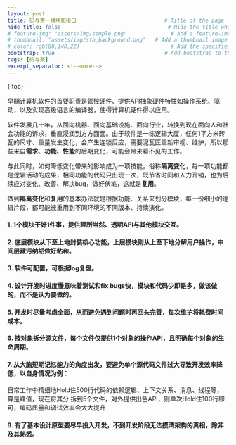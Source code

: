 ```yaml
---
layout: post
title: 码与茶－模块和接口                            # Title of the page
hide_title: false                                  # Hide the title when displaying the post, but shown in lists of posts
# feature-img: "assets/img/sample.png"              # Add a feature-image to the post
# thumbnail: "assets/img/stb_background.png"   # Add a thumbnail image on blog view
# color: rgb(80,140,22)                             # Add the specified color as feature image, and change link colors in post
bootstrap: true                                   # Add bootstrap to the page
tags: [码与茶]
excerpt_separator: <!--more-->
---
```


<!--more-->
{:toc}

早期计算机软件的首要职责是管控硬件、提供API抽象硬件特性如操作系统、驱动，以及实现高级语言的编译器，使得计算机硬件得以应用。

软件发展几十年，从面向机器、面向基础设施、面向行业，转换到现在面向人和社会功能的诉求，垂直浸润到方方面面。由于软件是一栋逻辑大厦，任何1平方米砖瓦的尺寸、重量发生变化，会产生连锁反应，需要泥瓦匠重新审视、维护，所以那些来自**需求、功能、性能**的后期变化，可能会带来看不见的工作。

与此同时，如何降低变化带来的影响成为一项技能，俗称**隔离变化**，每一项功能都是逻辑活动的成果，相同功能的代码只出现一次，既节省时间和人力开销，也为后续应对变化、改善、解决bug，做好伏笔，这就是**复用**。

做到**隔离变化**和**复用**的基本办法就是根据功能、关系来划分模块，每一份细小的逻辑片段，都可能被重用到不同环境的不同版本、持续演化。

#### 1. 1个模块干好1件事，提供理所当然、透明API与其他模块交互。

#### 2. 底层模块从下至上地封装核心功能，上层模块则从上至下地分解用户操作，中间层藏污纳垢做好粘和。
#### 3. 软件可配置，可根据log复盘。
#### 4. 设计开发时进度慢意味着测试和fix bugs快，模块和代码少即是多，做该做的，而不是认为要做的。
#### 5. 开发时尽量考虑全面，从而避免遇到问题时再回头完善，每次维护将耗费时间成本。
#### 6. 按对象拆分源文件，每个文件仅提供1个对象的操作API，且明确每个对象的生命周期。
#### 7. 从大脑短期记忆能力的角度出发，要避免单个源代码文件过大导致开发效率降低，以自身情况为例：
 日常工作中精细地Hold住500行代码的依赖逻辑、上下文关系、消息、线程等，算是峰值，现在将其分
 拆到5个文件，对外提供出色API，则单次Hold住100行即可，编码质量和调试效率会大大提升
#### 8. 有了基本设计原型要尽早投入开发，不到开发阶段无法摸清架构的真相，除非及其熟悉。